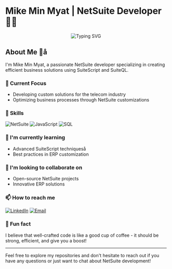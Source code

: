 # Mike Min Myat | NetSuite Developer 👨‍💻

<div align="center">
  <img src="https://readme-typing-svg.herokuapp.com?font=Fira+Code&pause=1000&color=2E95F7&center=true&vCenter=true&width=435&lines=Welcome+to+my+GitHub!;I'm+a+NetSuite+Developer;Based+in+Singapore" alt="Typing SVG" />
</div>

## About Me 👋å

I'm Mike Min Myat, a passionate NetSuite developer specializing in creating efficient business solutions using SuiteScript and SuiteQL.

### 🔭 Current Focus
- Developing custom solutions for the telecom industry
- Optimizing business processes through NetSuite customizations

### 💼 Skills
![NetSuite](https://img.shields.io/badge/NetSuite-4E94D2?style=for-the-badge&logo=netsuite&logoColor=white)
![JavaScript](https://img.shields.io/badge/JavaScript-F7DF1E?style=for-the-badge&logo=javascript&logoColor=black)
![SQL](https://img.shields.io/badge/SQL-4479A1?style=for-the-badge&logo=postgresql&logoColor=white)

### 🌱 I'm currently learning
- Advanced SuiteScript techniqueså
- Best practices in ERP customization

### 👯 I'm looking to collaborate on
- Open-source NetSuite projects
- Innovative ERP solutions

### 📫 How to reach me
[![LinkedIn](https://img.shields.io/badge/LinkedIn-0077B5?style=for-the-badge&logo=linkedin&logoColor=white)](https://www.linkedin.com/in/minmyatoo/)
[![Email](https://img.shields.io/badge/Email-D14836?style=for-the-badge&logo=gmail&logoColor=white)](mailto:minmyatoo.dev@gmail.com)

### 🚀 Fun fact
I believe that well-crafted code is like a good cup of coffee - it should be strong, efficient, and give you a boost!

---

Feel free to explore my repositories and don't hesitate to reach out if you have any questions or just want to chat about NetSuite development!
